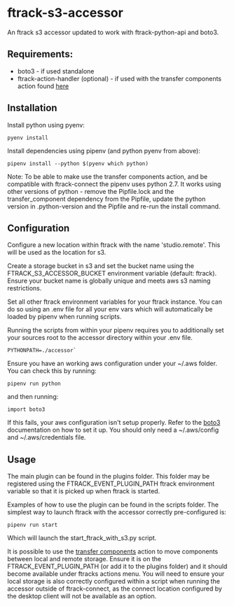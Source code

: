 # ftrack-s3-accessor

An ftrack s3 accessor updated to work with ftrack-python-api and boto3. 

## Requirements: 
- boto3 - if used standalone 
- ftrack-action-handler (optional) - if used with the transfer components action found [here](https://bitbucket.org/!api/2.0/snippets/ftrack/B6dX/f9e89e8bf95065a6fc0541dd058863ff1ddaceb6/files/transfer_components_action.py)

## Installation

Install python using pyenv:
    
    pyenv install

Install dependencies using pipenv (and python pyenv from above):

    pipenv install --python $(pyenv which python)

Note: To be able to make use the transfer components action, and be compatible with ftrack-connect the pipenv uses python 2.7. It works using other versions of python - remove the Pipfile.lock and the transfer_component dependency from the Pipfile, update the python version in .python-version and the Pipfile and re-run the install command.

## Configuration

Configure a new location within ftrack with the name 'studio.remote'. This will be used as the location for s3.

Create a storage bucket in s3 and set the bucket name using the FTRACK_S3_ACCESSOR_BUCKET environment variable (default: ftrack). Ensure your bucket name is globally unique and meets aws s3 naming restrictions.

Set all other ftrack environment variables for your ftrack instance. You can do so using an .env file for all your env vars which will automatically be loaded by pipenv when running scripts.

Running the scripts from within your pipenv requires you to additionally set your sources root to the accessor directory within your .env file.

    PYTHONPATH=./accessor` 

Ensure you have an working aws configuration under your ~/.aws folder. You can check this by running:
    
    pipenv run python

and then running:
    
    import boto3

If this fails, your aws configuration isn't setup properly. Refer to the [boto3](https://github.com/boto/boto3) documentation on how to set it up. You should only need a ~/.aws/config and ~/.aws/credentials file.

## Usage

The main plugin can be found in the plugins folder. This folder may be registered using the FTRACK_EVENT_PLUGIN_PATH ftrack environment variable so that it is picked up when ftrack is started.

Examples of how to use the plugin can be found in the scripts folder. The simplest way to launch ftrack with the accessor correctly pre-configured is:

    pipenv run start

Which will launch the start_ftrack_with_s3.py script. 

It is possible to use the [transfer components](https://bitbucket.org/!api/2.0/snippets/ftrack/B6dX/f9e89e8bf95065a6fc0541dd058863ff1ddaceb6/files/transfer_components_action.py) action to move components between local and remote storage. Ensure it is on the FTRACK_EVENT_PLUGIN_PATH (or add it to the plugins folder) and it should become available under ftracks actions menu. You will need to ensure your local storage is also correctly configured within a script when running the accessor outside of ftrack-connect, as the connect location configured by the desktop client will not be available as an option.
